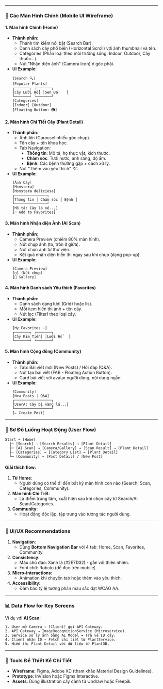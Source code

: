 
---

### 📱 **Các Màn Hình Chính** (Mobile UI Wireframe)
#### 1. **Màn hình Chính (Home)**
- **Thành phần**:
  - Thanh tìm kiếm nổi bật (Search Bar).
  - Danh sách cây phổ biến (Horizontal Scroll) với ảnh thumbnail và tên.
  - Categories (Phân loại theo môi trường sống: Indoor, Outdoor, Cây thuốc...).
  - Nút "Nhận diện ảnh" (Camera Icon) ở góc phải.
- **UI Example**:
  ```
  [Search 🔍]
  [Popular Plants]
  ┌───────┐ ┌───────┐
  │Cây Lưỡi Hổ│ │Sen Đá    │
  └───────┘ └───────┘
  [Categories]
  [Indoor] [Outdoor] 
  [Floating Button: 📷]
  ```

#### 2. **Màn hình Chi Tiết Cây (Plant Detail)**
- **Thành phần**:
  - Ảnh lớn (Carousel nhiều góc chụp).
  - Tên cây + tên khoa học.
  - Tab Navigation: 
    - **Thông tin**: Mô tả, họ thực vật, kích thước.
    - **Chăm sóc**: Tưới nước, ánh sáng, độ ẩm.
    - **Bệnh**: Các bệnh thường gặp + cách xử lý.
  - Nút "Thêm vào yêu thích" ♡.
- **UI Example**:
  ```
  [Ảnh Cây]
  [Monstera] 
  [Monstera deliciosa]
  ┌───────────────┐
  │Thông tin │ Chăm sóc │ Bệnh │
  └───────────────┘
  [Mô tả: Cây lá xẻ...]
  [♡ Add to Favorites]
  ```

#### 3. **Màn hình Nhận diện Ảnh (AI Scan)**
- **Thành phần**:
  - Camera Preview (chiếm 80% màn hình).
  - Nút chụp ảnh (to, tròn ở giữa).
  - Nút chọn ảnh từ thư viện.
  - Kết quả nhận diện hiển thị ngay sau khi chụp (dạng pop-up).
- **UI Example**:
  ```
  [Camera Preview]
  [◯] (Nút chụp)
  [📁 Gallery]
  ```

#### 4. **Màn hình Danh sách Yêu thích (Favorites)**
- **Thành phần**:
  - Danh sách dạng lưới (Grid) hoặc list.
  - Mỗi item hiển thị ảnh + tên cây.
  - Nút lọc (Filter) theo loại cây.
- **UI Example**:
  ```
  [My Favorites ♡]
  ┌───────┐ ┌───────┐
  │Cây Kim Tiền│ │Lưỡi Hổ   │
  └───────┘ └───────┘
  ```

#### 5. **Màn hình Cộng đồng (Community)**
- **Thành phần**:
  - Tab: Bài viết mới (New Posts) / Hỏi đáp (Q&A).
  - Nút tạo bài viết (FAB - Floating Action Button).
  - Card bài viết với avatar người dùng, nội dung ngắn.
- **UI Example**:
  ```
  [Community]
  [New Posts │ Q&A]
  ┌─────────────────┐
  │UserA: Cây bị vàng lá...│
  └─────────────────┘
  [✏️ Create Post]
  ```

---

### 🔄 **Sơ Đồ Luồng Hoạt Động (User Flow)**
```plaintext
Start → [Home]
  ├─ [Search] → [Search Results] → [Plant Detail]
  ├─ [AI Scan] → [Camera/Gallery] → [Scan Result] → [Plant Detail]
  ├─ [Categories] → [Category List] → [Plant Detail]
  └─ [Community] → [Post Detail] / [New Post]
```

#### Giải thích flow:
1. **Từ Home**:
   - Người dùng có thể đi đến bất kỳ màn hình con nào (Search, Scan, Categories, Community).
2. **Màn hình Chi Tiết**:
   - Là điểm trung tâm, xuất hiện sau khi chọn cây từ Search/AI Scan/Categories.
3. **Community**:
   - Hoạt động độc lập, tập trung vào tương tác người dùng.

---

### 🎨 **UI/UX Recommendations**
1. **Navigation**:
   - Dùng **Bottom Navigation Bar** với 4 tab: Home, Scan, Favorites, Community.
2. **Consistency**:
   - Màu chủ đạo: Xanh lá (#2E7D32) - gắn với thiên nhiên.
   - Font chữ: Roboto (dễ đọc trên mobile).
3. **Micro-interactions**:
   - Animation khi chuyển tab hoặc thêm vào yêu thích.
4. **Accessibility**:
   - Đảm bảo tỷ lệ tương phản màu sắc đạt WCAG AA.

---

### 📊 **Data Flow for Key Screens**
Ví dụ với **AI Scan**:
```plaintext
1. User mở Camera → [Client] gọi API Gateway.
2. API Gateway → ImageRecognitionService (Microservice).
3. Service xử lý ảnh bằng AI Model → Trả về ID cây.
4. Client nhận ID → Fetch chi tiết từ PlantService.
5. Hiển thị Plant Detail với dữ liệu từ PlantDB.
```

---

### 📱 **Tools Để Thiết Kế Chi Tiết**
- **Wireframe**: Figma, Adobe XD (tham khảo Material Design Guidelines).
- **Prototype**: InVision hoặc Figma Interactive.
- **Assets**: Dùng illustration cây cảnh từ Undraw hoặc Freepik.

